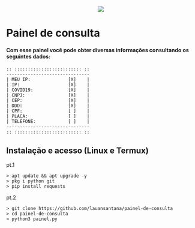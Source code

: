 <p align="center">
<img src="https://user-images.githubusercontent.com/50887877/215918735-72fdc720-778e-4cad-8d33-a4d4fdd45ace.png"
</p>

# Painel de consulta

#### Com esse painel você pode obter diversas informações consultando os seguintes dados:

```
:: ::::::::::::::::::::::::: ::
-------------------------------
| MEU IP:              [X]    |
| IP:                  [X]    |
| COVID19:             [X]    |
| CNPJ:                [X]    |
| CEP:                 [X]    |
| DDD:                 [X]    |
| CPF:                 [ ]    |
| PLACA:               [ ]    |
| TELEFONE:            [ ]    |
-------------------------------
:: ::::::::::::::::::::::::: ::
```

## Instalação e acesso (Linux e Termux)
pt.1
```shell script
> apt update && apt upgrade -y
> pkg i python git
> pip install requests
```
pt.2
```shell script
> git clone https://github.com/lauansantana/painel-de-consulta
> cd painel-de-consulta
> python3 painel.py
```
